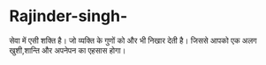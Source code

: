 # Rajinder-singh-
सेवा में एसी शक्ति है। जो व्यक्ति के गुणों को और भी निखार देती है। जिससे आपको एक अलग खुशी,शान्ति और अपनेपन का एहसास होगा। 
